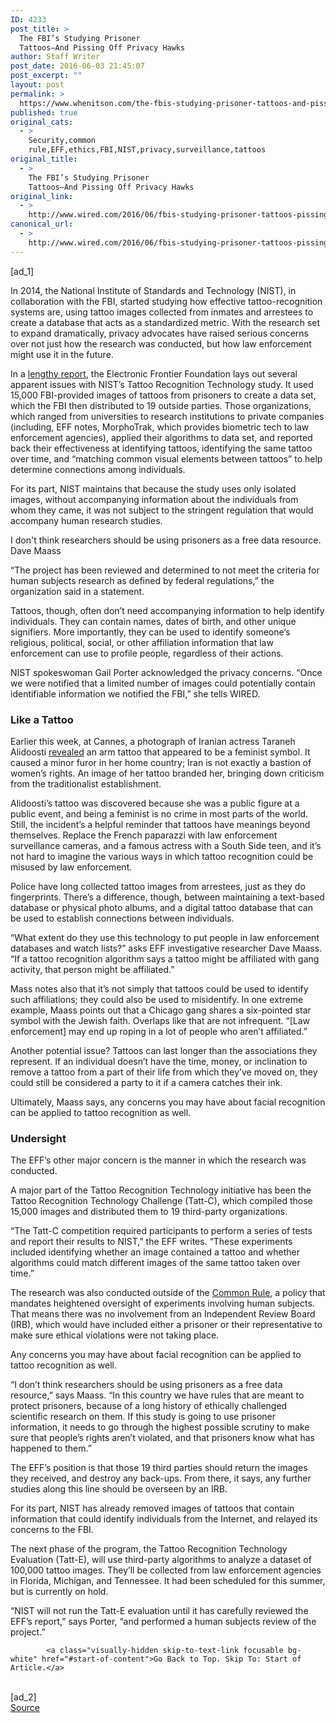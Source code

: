 ```yaml
---
ID: 4233
post_title: >
  The FBI’s Studying Prisoner
  Tattoos—And Pissing Off Privacy Hawks
author: Staff Writer
post_date: 2016-06-03 21:45:07
post_excerpt: ""
layout: post
permalink: >
  https://www.whenitson.com/the-fbis-studying-prisoner-tattoos-and-pissing-off-privacy-hawks/
published: true
original_cats:
  - >
    Security,common
    rule,EFF,ethics,FBI,NIST,privacy,surveillance,tattoos
original_title:
  - >
    The FBI’s Studying Prisoner
    Tattoos—And Pissing Off Privacy Hawks
original_link:
  - >
    http://www.wired.com/2016/06/fbis-studying-prisoner-tattoos-pissing-off-privacy-hawks/
canonical_url:
  - >
    http://www.wired.com/2016/06/fbis-studying-prisoner-tattoos-pissing-off-privacy-hawks/
---
```

 [ad_1]
<br><div id=""><p>In 2014, the National Institute of Standards and Technology (NIST), in collaboration with the FBI, started studying how effective tattoo-recognition systems are, using tattoo images collected from inmates and arrestees to create a database that acts as a standardized metric. With the research set to expand dramatically, privacy advocates have raised serious concerns over not just how the research was conducted, but how law enforcement might use it in the future.</p>
<p>In a <a href="https://www.eff.org/deeplinks/2016/06/tattoo-recognition-research-threatens-free-speech-and-privacy" target="_blank">lengthy report</a>, the Electronic Frontier Foundation lays out several apparent issues with NIST’s Tattoo Recognition Technology study. It used 15,000 FBI-provided images of tattoos from prisoners to create a data set, which the FBI then distributed to 19 outside parties. Those organizations, which ranged from universities to research institutions to private companies (including, EFF notes, MorphoTrak, which provides biometric tech to law enforcement agencies), applied their algorithms to data set, and reported back their effectiveness at identifying tattoos, identifying the same tattoo over time, and “matching common visual elements between tattoos” to help determine connections among individuals. </p>
<p>For its part, NIST maintains that because the study uses only isolated images, without accompanying information about the individuals from whom they came, it was not subject to the stringent regulation that would accompany human research studies. </p>
<p data-js="fader" class="pullquote carve fader">
	I don't think researchers should be using prisoners as a free data resource.	<span class="attribution">Dave Maass</span>
</p>

<p>“The project has been reviewed and determined to not meet the criteria for human subjects research as defined by federal regulations,” the organization said in a statement. </p>
<p>Tattoos, though, often don’t need accompanying information to help identify individuals. They can contain names, dates of birth, and other unique signifiers. More importantly, they can be used to identify someone’s religious, political, social, or other affiliation information that law enforcement can use to profile people, regardless of their actions. </p>
<p>NIST spokeswoman Gail Porter acknowledged the privacy concerns. “Once we were notified that a limited number of images could potentially contain identifiable information we notified the FBI,” she tells WIRED. </p>
<h3>Like a Tattoo</h3>
<p>Earlier this week, at Cannes, a photograph of Iranian actress Taraneh Alidoosti <a href="http://www.nytimes.com/2016/06/01/world/middleeast/iran-taraneh-alidoosti.html?_r=1" target="_blank">revealed</a> an arm tattoo that appeared to be a feminist symbol. It caused a minor furor in her home country; Iran is not exactly a bastion of women’s rights. An image of her tattoo branded her, bringing down criticism from the traditionalist establishment.</p>
<p>Alidoosti’s tattoo was discovered because she was a public figure at a public event, and being a feminist is no crime in most parts of the world. Still, the incident’s a helpful reminder that tattoos have meanings beyond themselves. Replace the French paparazzi with law enforcement surveillance cameras, and a famous actress with a South Side teen, and it’s not hard to imagine the various ways in which tattoo recognition could be misused by law enforcement.</p>
<p>Police have long collected tattoo images from arrestees, just as they do fingerprints. There’s a difference, though, between maintaining a text-based database or physical photo albums, and a digital tattoo database that can be used to establish connections between individuals. </p>
<p>“What extent do they use this technology to put people in law enforcement databases and watch lists?” asks EFF investigative researcher Dave Maass. “If a tattoo recognition algorithm says a tattoo might be affiliated with gang activity, that person might be affiliated.”</p>
<p>Mass notes also that it’s not simply that tattoos could be used to identify such affiliations; they could also be used to misidentify. In one extreme example, Maass points out that a Chicago gang shares a six-pointed star symbol with the Jewish faith. Overlaps like that are not infrequent. “[Law enforcement] may end up roping in a lot of people who aren’t affiliated.” </p>
<p>Another potential issue? Tattoos can last longer than the associations they represent. If an individual doesn’t have the time, money, or inclination to remove a tattoo from a part of their life from which they’ve moved on, they could still be considered a party to it if a camera catches their ink.</p>
<p>Ultimately, Maass says, any concerns you may have about facial recognition can be applied to tattoo recognition as well. </p>
<h3>Undersight</h3>
<p>The EFF’s other major concern is the manner in which the research was conducted. </p>
<p>A major part of the Tattoo Recognition Technology initiative has been the Tattoo Recognition Technology Challenge (Tatt-C), which compiled those 15,000 images and distributed them to 19 third-party organizations.</p>
<p>“The Tatt-C competition required participants to perform a series of tests and report their results to NIST,” the EFF writes. “These experiments included identifying whether an image contained a tattoo and whether algorithms could match different images of the same tattoo taken over time.”</p>
<p>The research was also conducted outside of the <a href="http://www.hhs.gov/ohrp/regulations-and-policy/regulations/45-cfr-46/index.html" target="_blank">Common Rule</a>, a policy that mandates heightened oversight of experiments involving human subjects. That means there was no involvement from an Independent Review Board (IRB), which would have included either a prisoner or their representative to make sure ethical violations were not taking place.</p>
<p data-js="fader" class="pullquote carve fader">
	Any concerns you may have about facial recognition can be applied to tattoo recognition as well.	<span class="attribution"/>
</p>

<p>“I don’t think researchers should be using prisoners as a free data resource,” says Maass. “In this country we have rules that are meant to protect prisoners, because of a long history of ethically challenged scientific research on them. If this study is going to use prisoner information, it needs to go through the highest possible scrutiny to make sure that people’s rights aren’t violated, and that prisoners know what has happened to them.” </p>
<p>The EFF’s position is that those 19 third parties should return the images they received, and destroy any back-ups. From there, it says, any further studies along this line should be overseen by an IRB. </p>
<p>For its part, NIST has already removed images of tattoos that contain information that could identify individuals from the Internet, and relayed its concerns to the FBI. </p>
<p>The next phase of the program, the Tattoo Recognition Technology Evaluation (Tatt-E), will use third-party algorithms to analyze a dataset of 100,000 tattoo images. They’ll be collected from law enforcement agencies in Florida, Michigan, and Tennessee. It had been scheduled for this summer, but is currently on hold.</p>
<p>“NIST will not run the Tatt-E evaluation until it has carefully reviewed the EFF’s report,” says Porter, “and performed a human subjects review of the project.”</p>

			<a class="visually-hidden skip-to-text-link focusable bg-white" href="#start-of-content">Go Back to Top. Skip To: Start of Article.</a>

			
</div>
<br>[ad_2]
<br><a href="http://www.wired.com/2016/06/fbis-studying-prisoner-tattoos-pissing-off-privacy-hawks/">Source </a>